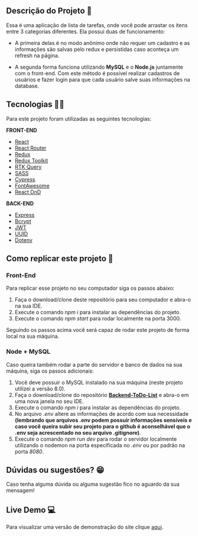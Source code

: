 ## Descrição do Projeto :ledger:
Essa é uma aplicação de lista de tarefas, onde você pode arrastar os itens entre 3 categorias diferentes. Ela possui duas de funcionamento:

- A primeira delas é no modo anônimo onde não requer um cadastro e as informações são salvas pelo redux e persistidas caso aconteça um refresh na página.

- A segunda forma funciona utilizando **MySQL** e o **Node.js** juntamente com o front-end. Com este método é possível realizar cadastros de usuários e fazer login para que cada usuário salve suas informações na database.

## Tecnologias :man_technologist:

Para este projeto foram utilizadas as seguintes tecnologias:

**FRONT-END**

- [React](https://pt-br.reactjs.org/)
- [React Router](https://reactrouter.com/)
- [Redux](https://redux.js.org/)
- [Redux Toolkit](https://redux-toolkit.js.org/)
- [RTK Query](https://redux-toolkit.js.org/rtk-query/overview)
- [SASS](https://sass-lang.com/)
- [Cypress](https://www.cypress.io/)
- [FontAwesome](https://fontawesome.com/)
- [React DnD](https://react-dnd.github.io/react-dnd/about)

**BACK-END**

- [Express](https://expressjs.com/pt-br/)
- [Bcrypt](https://www.npmjs.com/package/bcrypt)
- [JWT](https://jwt.io/)
- [UUID](https://www.uuidgenerator.net/)
- [Dotenv](https://www.npmjs.com/package/dotenv)

## Como replicar este projeto :dvd:
### Front-End
Para replicar esse projeto no seu computador siga os passos abaixo:

1. Faça o download/clone deste repositório para seu computador e abra-o na sua IDE.
2. Execute o comando *npm i* para instalar as dependências do projeto.
3. Execute o comando *npm start* para rodar localmente na porta 3000.

Seguindo os passos acima você será capaz de rodar este projeto de forma local na sua máquina. 

### Node + MySQL
Caso queira também rodar a parte do servidor e banco de dados na sua máquina, siga os passos adicionais:

1. Você deve possuir o MySQL instalado na sua máquina (neste projeto utilizei a versão 8.0).
2. Faça o download/clone do repositório **[Backend-ToDo-List](https://github.com/rodhenr/Backend-ToDo-List)** e abra-o em uma nova janela no seu IDE.
3. Execute o comando *npm i* para instalar as dependências do projeto.
4. No arquivo *.env* altere as informações de acordo com sua necessidade **(lembrando que arquivos .env podem possuir informações sensíveis e caso você queira subir seu projeto para o github é aconselhável que o .env seja acrescentado no seu arquivo .gitignore)**.
5. Execute o comando *npm run dev* para rodar o servidor localmente utilizando o nodemon na porta especificada no *.env* ou por padrão na porta *8080*.

## Dúvidas ou sugestões? :grin:
Caso tenha alguma dúvida ou alguma sugestão fico no aguardo da sua mensagem!

## Live Demo :computer:
Para visualizar uma versão de demonstração do site clique [aqui](https://rodhenr.github.io/ToDo-List/).